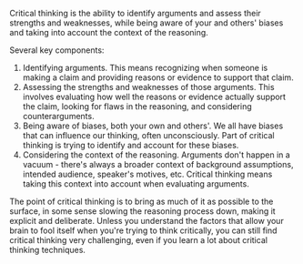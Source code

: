 Critical thinking is the ability to identify arguments and assess their strengths and weaknesses, while being aware of your and others' biases and taking into account the context of the reasoning.

Several key components:
1. Identifying arguments. This means recognizing when someone is making a claim and providing reasons or evidence to support that claim.
2. Assessing the strengths and weaknesses of those arguments. This involves evaluating how well the reasons or evidence actually support the claim, looking for flaws in the reasoning, and considering counterarguments.
3. Being aware of biases, both your own and others'. We all have biases that can influence our thinking, often unconsciously. Part of critical thinking is trying to identify and account for these biases.
4. Considering the context of the reasoning. Arguments don't happen in a vacuum - there's always a broader context of background assumptions, intended audience, speaker's motives, etc. Critical thinking means taking this context into account when evaluating arguments.

The point of critical thinking is to bring as much of it as possible to the surface, in some sense slowing the reasoning process down, making it explicit and deliberate. Unless you understand the factors that allow your brain to fool itself when you're trying to think critically, you can still find critical thinking very challenging, even if you learn a lot about critical thinking techniques.